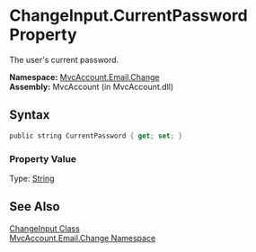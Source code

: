 ChangeInput.CurrentPassword Property
====================================
The user's current password.

**Namespace:** [MvcAccount.Email.Change][1]  
**Assembly:** MvcAccount (in MvcAccount.dll)

Syntax
------

```csharp
public string CurrentPassword { get; set; }
```

### Property Value
Type: [String][2]

See Also
--------
[ChangeInput Class][3]  
[MvcAccount.Email.Change Namespace][1]  

[1]: ../README.md
[2]: http://msdn2.microsoft.com/en-us/library/s1wwdcbf
[3]: README.md